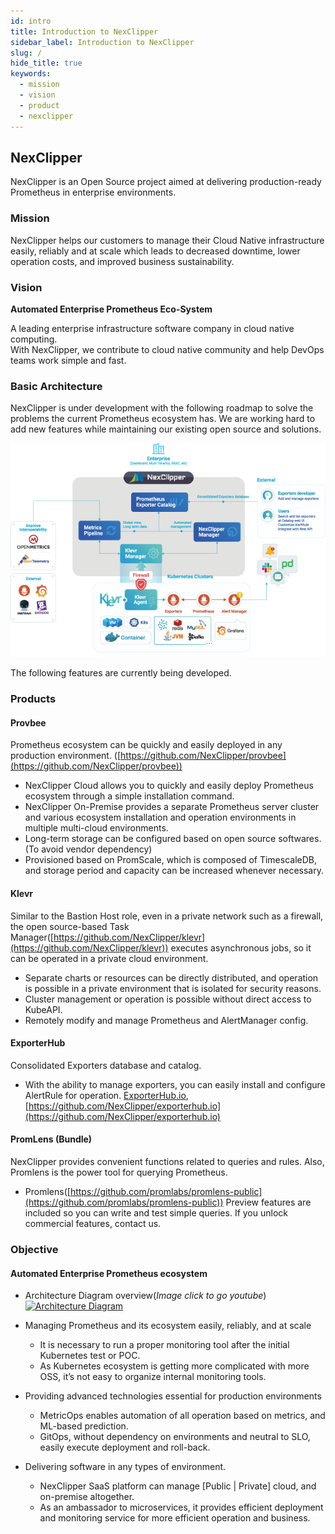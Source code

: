 ```yaml
---
id: intro
title: Introduction to NexClipper
sidebar_label: Introduction to NexClipper
slug: /
hide_title: true
keywords:
  - mission
  - vision
  - product
  - nexclipper
---
```


## NexClipper

NexClipper is an Open Source project aimed at delivering production-ready Prometheus in enterprise environments.

### Mission

NexClipper helps our customers to manage their Cloud Native infrastructure easily, reliably and at scale which leads to decreased downtime, lower operation costs, and improved business sustainability.

### Vision

**Automated Enterprise Prometheus Eco-System**

A leading enterprise infrastructure software company in cloud native computing.  
With NexClipper, we contribute to cloud native community and help DevOps teams work simple and fast.

### Basic Architecture

NexClipper is under development with the following roadmap to solve the problems the current Prometheus ecosystem has. We are working hard to add new features while maintaining our existing open source and solutions.

![img](../static/img/architecture_outline3_layer.png)

The following features are currently being developed.

### Products

#### Provbee

Prometheus ecosystem can be quickly and easily deployed in any production environment. ([https://github.com/NexClipper/provbee](https://github.com/NexClipper/provbee))  
- NexClipper Cloud allows you to quickly and easily deploy Prometheus ecosystem through a simple installation command.
- NexClipper On-Premise provides a separate Prometheus server cluster and various ecosystem installation and operation environments in multiple multi-cloud environments.
- Long-term storage can be configured based on open source softwares. (To avoid vendor dependency)
- Provisioned based on PromScale, which is composed of TimescaleDB, and storage period and capacity can be increased whenever necessary.
 
#### Klevr
Similar to the Bastion Host role, even in a private network such as a firewall, the open source-based Task Manager([https://github.com/NexClipper/klevr](https://github.com/NexClipper/klevr)) executes asynchronous jobs, so it can be operated in a private cloud environment.  
- Separate charts or resources can be directly distributed, and operation is possible in a private environment that is isolated for security reasons.
- Cluster management or operation is possible without direct access to KubeAPI.
- Remotely modify and manage Prometheus and AlertManager config.

#### ExporterHub
Consolidated Exporters database and catalog.
- With the ability to manage exporters, you can easily install and configure AlertRule for operation. [ExporterHub.io](https://ExporterHub.io), [https://github.com/NexClipper/exporterhub.io](https://github.com/NexClipper/exporterhub.io)


#### PromLens (Bundle) 
NexClipper provides convenient functions related to queries and rules. Also, Promlens is the power tool for querying Prometheus.
- Promlens([https://github.com/promlabs/promlens-public](https://github.com/promlabs/promlens-public)) Preview features are included so you can write and test simple queries. If you unlock commercial features, contact us.


### Objective

#### Automated Enterprise Prometheus ecosystem
- Architecture Diagram overview(_Image click to go youtube_)
[![Architecture Diagram](https://raw.githubusercontent.com/NexClipper/nexclipper.github.io/master/assets/nexclipper_architecture_overview.png)](https://youtu.be/Z_71FC8iOu0)

- Managing Prometheus and its ecosystem easily, reliably, and at scale
  - It is necessary to run a proper monitoring tool after the initial Kubernetes test or POC.
  - As Kubernetes ecosystem is getting more complicated with more OSS, it’s not easy to organize internal monitoring tools.

- Providing advanced technologies essential for production environments
  - MetricOps enables automation of all operation based on metrics, and ML-based prediction.
  - GitOps, without dependency on environments and neutral to SLO, easily execute deployment and roll-back.

- Delivering software in any types of environment.
  - NexClipper SaaS platform can manage [Public | Private] cloud, and on-premise altogether.
  - As an ambassador to microservices, it provides efficient deployment and monitoring service for more efficient operation and business.
